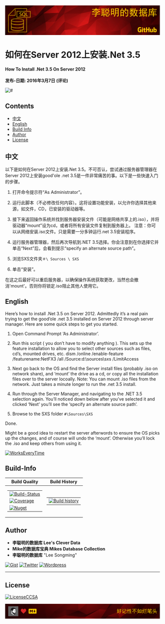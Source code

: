 ![CLEVER DATA GIT REPO](https://raw.githubusercontent.com/LiCongMingDeShujuku/git-resources/master/0-clever-data-github.png "李聪明的数据库")

# 如何在Server 2012上安装.Net 3.5
#### How To Install .Net 3.5 On Server 2012
**发布-日期: 2016年3月7日 (评论)**

![#](images/##############?raw=true "#")

## Contents

- [中文](#中文)
- [English](#English)
- [Build Info](#Build-Info)
- [Author](#Author)
- [License](#License) 


## 中文
以下是如何在Server 2012上安装.Net 3.5。不可否认，尝试通过服务器管理器在Server 2012上安装good'ole .net 3.5是一件非常痛苦的事。以下是一些快速入门的步骤。


1. 打开命令提示符“As Administrator”。

2. 运行此脚本（不必修改任何内容）。这将设置功能安装，以允许你选择其他来源，如文件，CD，已安装的驱动器等。

3. 接下来返回操作系统并找到服务器安装文件（可能是网络共享上的.iso），并将驱动器“mount”设为cd，或者将所有安装文件复制到服务器上。
注意：你可以从网络安装.iso文件。只是需要一分多钟运行.net 3.5安装程序。

4. 运行服务器管理器，然后再次导航到.NET 3.5选择。你会注意到在你选择它并单击“Next”后，会看到提示“specify an alternate source path”。

5. 浏览SXS文件夹`＃\ Sources \ SXS`

6. 单击“安装”。

在这之后最好可以重启服务器，以确保操作系统获取更改，当然也会撤消'mount'。否则你将锁定.iso阻止其他人使用它。


## English
Here’s how to install .Net 3.5 on Server 2012. Admittedly it’s a real pain trying to get the good’ole .net 3.5 installed on Server 2012 through server manager. Here are some quick steps to get you started.

1. Open Command Prompt ‘As Administrator’.

2. Run this script ( you don’t have to modify anything ). This sets up the feature installation to allow you to select other sources such as files, cd’s, mounted drives, etc.
dism /online /enable-feature /featurename:NetFX3 /all /Source:d:\sources\sxs /LimitAccess

3. Next go back to the OS and find the Server install files (probably .iso on network share), and ‘mount’ the drive as a cd, or copy all the installation files over to the server locoally.
Note: You can mount .iso files from the network. Just takes a minute longer to run the .net 3.5 install.

4. Run through the Server Manager, and navigating to the .NET 3.5 selection again. You’ll noticed down below after you’ve selected it and clicked ‘Next’ you’ll see the ‘specify an alternate source path’.


5. Browse to the SXS folder `#\Sources\SXS`

Done.

Might be a good idea to restart the server afterwords to ensure the OS picks up the changes, and of course will undo the ‘mount’. Otherwise you’ll lock the .iso and keep others from using it.



[![WorksEveryTime](https://forthebadge.com/images/badges/60-percent-of-the-time-works-every-time.svg)](https://shitday.de/)

## Build-Info

| Build Quality | Build History |
|--|--|
|<table><tr><td>[![Build-Status](https://ci.appveyor.com/api/projects/status/pjxh5g91jpbh7t84?svg?style=flat-square)](#)</td></tr><tr><td>[![Coverage](https://coveralls.io/repos/github/tygerbytes/ResourceFitness/badge.svg?style=flat-square)](#)</td></tr><tr><td>[![Nuget](https://img.shields.io/nuget/v/TW.Resfit.Core.svg?style=flat-square)](#)</td></tr></table>|<table><tr><td>[![Build history](https://buildstats.info/appveyor/chart/tygerbytes/resourcefitness)](#)</td></tr></table>|

## Author

- **李聪明的数据库 Lee's Clever Data**
- **Mike的数据库宝典 Mikes Database Collection**
- **李聪明的数据库** "Lee Songming"

[![Gist](https://img.shields.io/badge/Gist-李聪明的数据库-<COLOR>.svg)](https://gist.github.com/congmingshuju)
[![Twitter](https://img.shields.io/badge/Twitter-mike的数据库宝典-<COLOR>.svg)](https://twitter.com/mikesdatawork?lang=en)
[![Wordpress](https://img.shields.io/badge/Wordpress-mike的数据库宝典-<COLOR>.svg)](https://mikesdatawork.wordpress.com/)

---
## License
[![LicenseCCSA](https://img.shields.io/badge/License-CreativeCommonsSA-<COLOR>.svg)](https://creativecommons.org/share-your-work/licensing-types-examples/)

![Lee Songming](https://raw.githubusercontent.com/LiCongMingDeShujuku/git-resources/master/1-clever-data-github.png "李聪明的数据库")

